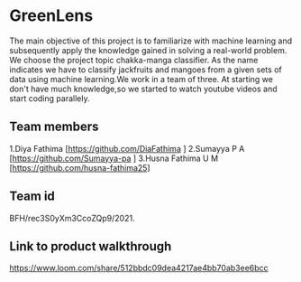 # GreenLens
The main objective of this project is to familiarize with machine learning and subsequently apply the knowledge gained in solving a real-world problem. We choose the project    topic chakka-manga classifier. As the name indicates we have to classify jackfruits and mangoes from a given sets of data using machine learning.We work in a team of three. At starting we don't have much knowledge,so we started to watch youtube videos and start coding parallely.
## Team members
1.Diya Fathima [https://github.com/DiaFathima ]
2.Sumayya P A  [https://github.com/Sumayya-pa ]
3.Husna Fathima U M [https://github.com/husna-fathima25]
## Team id
BFH/rec3S0yXm3CcoZQp9/2021.
## Link to product walkthrough
https://www.loom.com/share/512bbdc09dea4217ae4bb70ab3ee6bcc
